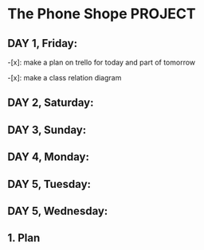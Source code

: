 
# The Phone Shope PROJECT
## DAY 1, Friday: 
-[x]: make a plan on trello for today and part of tomorrow

-[x]: make a class relation diagram


## DAY 2, Saturday:
## DAY 3, Sunday:
## DAY 4, Monday:
## DAY 5, Tuesday:
## DAY 5, Wednesday:


## 1. Plan
